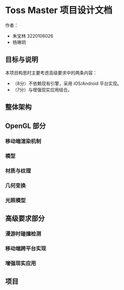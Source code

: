 # Toss Master 项目设计文档

作者：

- 朱宝林 3220106026
- 杨琳玥 

## 目标与说明

本项目构思时主要考虑高级要求中的两条内容：

- （8分）不依赖现有引擎，采用 iOS/Android 平台实现。
- （7分）与增强现实应用结合。

## 整体架构

## OpenGL 部分

### 移动端渲染机制

### 模型

### 材质与纹理

### 几何变换

### 光照模型

## 高级要求部分

### 漫游时碰撞检测

### 移动端跨平台实现

### 增强现实应用

## 项目
